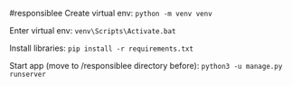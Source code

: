 #responsiblee
Create virtual env: 
`python -m venv venv`

Enter virtual env:
`venv\Scripts\Activate.bat`

Install libraries:
`pip install -r requirements.txt`

Start app (move to /responsiblee directory before):
`python3 -u manage.py runserver`

